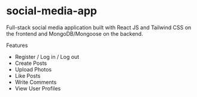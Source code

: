 # social-media-app

Full-stack social media application built with React JS and Tailwind CSS on the frontend and MongoDB/Mongoose on the backend.

Features

- Register / Log in / Log out
- Create Posts
- Upload Photos
- Like Posts
- Write Comments
- View User Profiles
